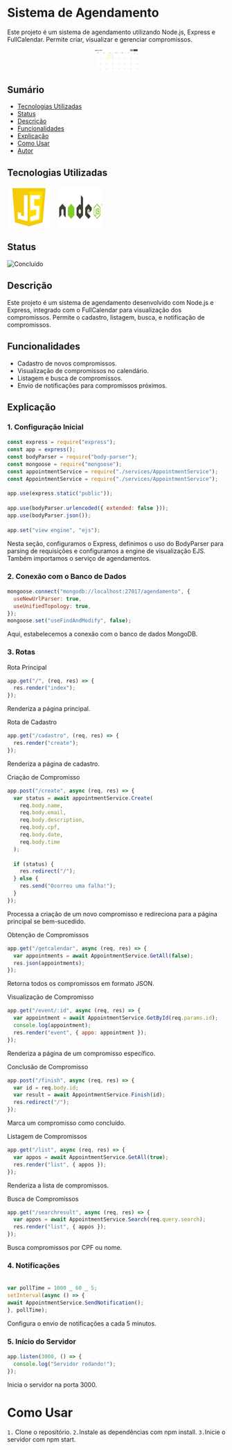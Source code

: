 # Sistema de Agendamento

Este projeto é um sistema de agendamento utilizando Node.js, Express e FullCalendar. Permite criar, visualizar e gerenciar compromissos.

<div align="center">
  <img src="img/logo.png" alt="Imagem do Projeto" width="100">
</div>

## Sumário

- [Tecnologias Utilizadas](#tecnologias-utilizadas)
- [Status](#status)
- [Descrição](#descrição)
- [Funcionalidades](#funcionalidades)
- [Explicação](#explicação)
- [Como Usar](#como-usar)
- [Autor](#autor)

## Tecnologias Utilizadas

<div style="display: flex; flex-direction: row;">
  <div style="margin-right: 20px; display: flex; justify-content: flex-start;">
    <img src="img/js.png" alt="Logo Linguagem" width="100"/>
  </div>
  <div style="margin-right: 20px; display: flex; justify-content: flex-start;">
    <img src="img/node.png" alt="Logo Linguagem" width="100"/>
  </div>
</div>

## Status

![Concluído](http://img.shields.io/static/v1?label=STATUS&message=CONCLUIDO&color=GREEN&style=for-the-badge)

## Descrição

Este projeto é um sistema de agendamento desenvolvido com Node.js e Express, integrado com o FullCalendar para visualização dos compromissos. Permite o cadastro, listagem, busca, e notificação de compromissos.

## Funcionalidades

- Cadastro de novos compromissos.
- Visualização de compromissos no calendário.
- Listagem e busca de compromissos.
- Envio de notificações para compromissos próximos.

## Explicação

### 1. Configuração Inicial

```javascript
const express = require("express");
const app = express();
const bodyParser = require("body-parser");
const mongoose = require("mongoose");
const appointmentService = require("./services/AppointmentService");
const AppointmentService = require("./services/AppointmentService");

app.use(express.static("public"));

app.use(bodyParser.urlencoded({ extended: false }));
app.use(bodyParser.json());

app.set("view engine", "ejs");
```

Nesta seção, configuramos o Express, definimos o uso do BodyParser para parsing de requisições e configuramos a engine de visualização EJS. Também importamos o serviço de agendamentos.

### 2. Conexão com o Banco de Dados

```javascript
mongoose.connect("mongodb://localhost:27017/agendamento", {
  useNewUrlParser: true,
  useUnifiedTopology: true,
});
mongoose.set("useFindAndModify", false);
```

Aqui, estabelecemos a conexão com o banco de dados MongoDB.

### 3. Rotas

Rota Principal

```javascript
app.get("/", (req, res) => {
  res.render("index");
});
```

Renderiza a página principal.

Rota de Cadastro

```javascript
app.get("/cadastro", (req, res) => {
  res.render("create");
});
```

Renderiza a página de cadastro.

Criação de Compromisso

```javascript
app.post("/create", async (req, res) => {
  var status = await appointmentService.Create(
    req.body.name,
    req.body.email,
    req.body.description,
    req.body.cpf,
    req.body.date,
    req.body.time
  );

  if (status) {
    res.redirect("/");
  } else {
    res.send("Ocorreu uma falha!");
  }
});
```

Processa a criação de um novo compromisso e redireciona para a página principal se bem-sucedido.

Obtenção de Compromissos

```javascript
app.get("/getcalendar", async (req, res) => {
  var appointments = await AppointmentService.GetAll(false);
  res.json(appointments);
});
```

Retorna todos os compromissos em formato JSON.

Visualização de Compromisso

```javascript
app.get("/event/:id", async (req, res) => {
  var appointment = await AppointmentService.GetById(req.params.id);
  console.log(appointment);
  res.render("event", { appo: appointment });
});
```

Renderiza a página de um compromisso específico.

Conclusão de Compromisso

```javascript
app.post("/finish", async (req, res) => {
  var id = req.body.id;
  var result = await AppointmentService.Finish(id);
  res.redirect("/");
});
```

Marca um compromisso como concluído.

Listagem de Compromissos

```javascript
app.get("/list", async (req, res) => {
  var appos = await AppointmentService.GetAll(true);
  res.render("list", { appos });
});
```

Renderiza a lista de compromissos.

Busca de Compromissos

```javascript
app.get("/searchresult", async (req, res) => {
  var appos = await AppointmentService.Search(req.query.search);
  res.render("list", { appos });
});
```

Busca compromissos por CPF ou nome.

### 4. Notificações

```javascript

var pollTime = 1000 _ 60 _ 5;
setInterval(async () => {
await AppointmentService.SendNotification();
}, pollTime);
```

Configura o envio de notificações a cada 5 minutos.

### 5. Início do Servidor

```javascript
app.listen(3000, () => {
  console.log("Servidor rodando!");
});
```

Inicia o servidor na porta 3000.

# Como Usar

`1.` Clone o repositório.
`2.`Instale as dependências com npm install.
`3.`Inicie o servidor com npm start.
